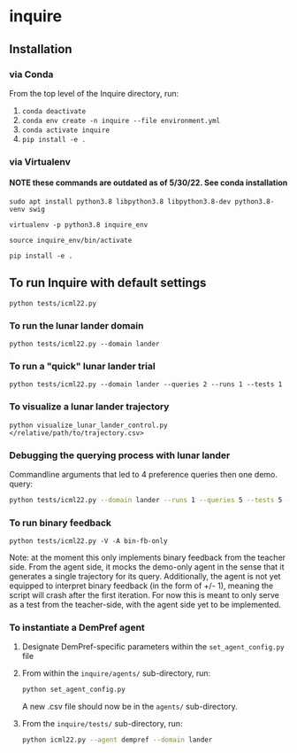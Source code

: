 # inquire

## Installation

### via Conda

From the top level of the Inquire directory, run:

1. ``
   conda deactivate
   ``
1. ``
   conda env create -n inquire --file environment.yml
   ``
1. ``
   conda activate inquire
   ``
1. ``pip install -e .``

### via Virtualenv

#### NOTE these commands are outdated as of 5/30/22. See conda installation

``sudo apt install python3.8 libpython3.8 libpython3.8-dev python3.8-venv swig``

``virtualenv -p python3.8 inquire_env``

``source inquire_env/bin/activate``

``pip install -e .``

## To run Inquire with default settings

``python tests/icml22.py``

### To run the lunar lander domain

``python tests/icml22.py --domain lander``

### To run a "quick" lunar lander trial

``python tests/icml22.py --domain lander --queries 2 --runs 1 --tests 1``

### To visualize a lunar lander trajectory

``python visualize_lunar_lander_control.py </relative/path/to/trajectory.csv>``

### Debugging the querying process with lunar lander

Commandline arguments that led to 4 preference queries then one demo. query:

```bash
python tests/icml22.py --domain lander --runs 1 --queries 5 --tests 5 -M 5 -N 5 -I 50 -V
```

### To run binary feedback

``python tests/icml22.py -V -A bin-fb-only``

Note: at the moment this only implements binary feedback from the teacher side.
From the agent side, it mocks the demo-only agent in the sense that it generates
a single trajectory for its query. Additionally, the agent is not yet equipped to
interpret binary feedback (in the form of +/- 1), meaning the script will crash
after the first iteration. For now this is meant to only serve as a test from the
teacher-side, with the agent side yet to be implemented.

### To instantiate a DemPref agent

1. Designate DemPref-specific parameters within the ``set_agent_config.py`` file
1. From within the ``inquire/agents/`` sub-directory, run:

   ```bash
   python set_agent_config.py
   ```

   A new .csv file should now be in the ``agents/`` sub-directory.
1. From the ``inquire/tests/`` sub-directory, run:

   ```bash
   python icml22.py --agent dempref --domain lander
   ```
